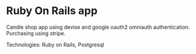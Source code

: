 # Ruby On Rails app
Candle shop app using devise and google oauth2 omniauth authentication.
Purchasing using stripe.

Technologies:
Ruby on Rails, Postgresql
